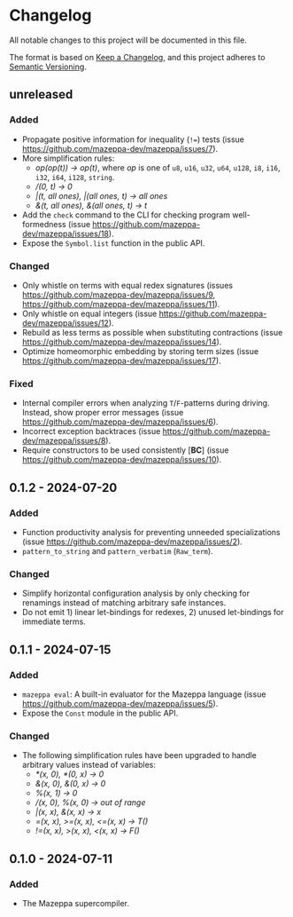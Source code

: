 # Changelog
All notable changes to this project will be documented in this file.

The format is based on [Keep a Changelog](https://keepachangelog.com/en/1.0.0/),
and this project adheres to [Semantic Versioning](https://semver.org/spec/v2.0.0.html).

## unreleased

### Added

 - Propagate positive information for inequality (`!=`) tests (issue https://github.com/mazeppa-dev/mazeppa/issues/7).
 - More simplification rules:
   - _op(op(t)) -> op(t)_, where _op_ is one of `u8`, `u16`, `u32`, `u64`, `u128`, `i8`, `i16`, `i32`, `i64`, `i128`, `string`.
   - _/(0, t) -> 0_
   - _|(t, all ones), |(all ones, t) -> all ones_
   - _&(t, all ones), &(all ones, t) -> t_
 - Add the `check` command to the CLI for checking program well-formedness (issue https://github.com/mazeppa-dev/mazeppa/issues/18).
 - Expose the `Symbol.list` function in the public API.

### Changed

 - Only whistle on terms with equal redex signatures (issues https://github.com/mazeppa-dev/mazeppa/issues/9, https://github.com/mazeppa-dev/mazeppa/issues/11).
 - Only whistle on equal integers (issue https://github.com/mazeppa-dev/mazeppa/issues/12).
 - Rebuild as less terms as possible when substituting contractions (issue https://github.com/mazeppa-dev/mazeppa/issues/14).
 - Optimize homeomorphic embedding by storing term sizes (issue https://github.com/mazeppa-dev/mazeppa/issues/17).

### Fixed

 - Internal compiler errors when analyzing `T`/`F`-patterns during driving. Instead, show proper error messages (issue https://github.com/mazeppa-dev/mazeppa/issues/6).
 - Incorrect exception backtraces (issue https://github.com/mazeppa-dev/mazeppa/issues/8).
 - Require constructors to be used consistently [**BC**] (issue https://github.com/mazeppa-dev/mazeppa/issues/10).

## 0.1.2 - 2024-07-20

### Added

 - Function productivity analysis for preventing unneeded specializations (issue https://github.com/mazeppa-dev/mazeppa/issues/2).
 - `pattern_to_string` and `pattern_verbatim` (`Raw_term`).

### Changed

 - Simplify horizontal configuration analysis by only checking for renamings instead of matching arbitrary safe instances.
 - Do not emit 1) linear let-bindings for redexes, 2) unused let-bindings for immediate terms.

## 0.1.1 - 2024-07-15

### Added

 - `mazeppa eval`: A built-in evaluator for the Mazeppa language (issue https://github.com/mazeppa-dev/mazeppa/issues/5).
 - Expose the `Const` module in the public API.

### Changed

 - The following simplification rules have been upgraded to handle arbitrary values instead of variables:
   - _*(x, 0), *(0, x) -> 0_
   - _&(x, 0), &(0, x) -> 0_
   - _%(x, 1) -> 0_
   - _/(x, 0), %(x, 0) -> out of range_
   - _|(x, x), &(x, x) -> x_
   - _=(x, x), >=(x, x), <=(x, x) -> T()_
   - _!=(x, x), >(x, x), <(x, x) -> F()_

## 0.1.0 - 2024-07-11

### Added

 - The Mazeppa supercompiler.

